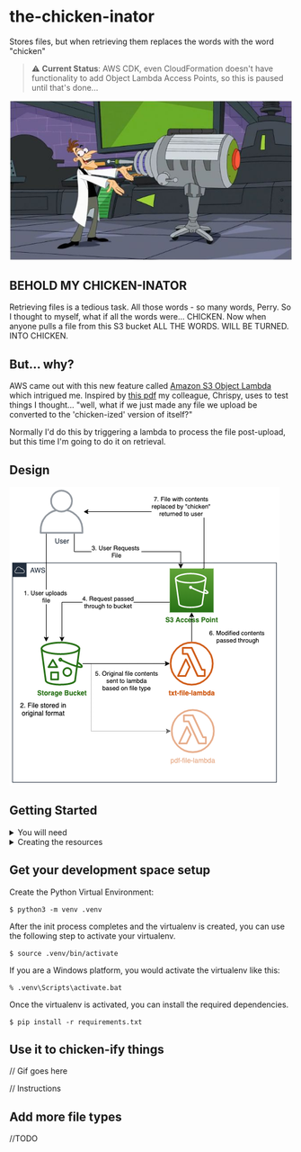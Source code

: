 # the-chicken-inator
Stores files, but when retrieving them replaces the words with the word "chicken"

> :warning: **Current Status**: AWS CDK, even CloudFormation doesn't have functionality to add Object Lambda Access Points, so this is paused until that's done...

![](docs/doofenshmirtz_inator.jpg)
## BEHOLD MY CHICKEN-INATOR
Retrieving files is a tedious task. All those words - so many words, Perry. So I thought to myself, what if all the words were... CHICKEN. Now when anyone pulls a file from this S3 bucket ALL THE WORDS. WILL BE TURNED. INTO CHICKEN.

## But... why?
AWS came out with this new feature called [Amazon S3 Object Lambda](https://aws.amazon.com/blogs/aws/introducing-amazon-s3-object-lambda-use-your-code-to-process-data-as-it-is-being-retrieved-from-s3/) which intrigued me. Inspired by [this pdf](https://improbable.com/airchives/paperair/volume12/v12i5/chicken-12-5.pdf) my colleague, Chrispy, uses to test things I thought... "well, what if we just made any file we upload be converted to the 'chicken-ized' version of itself?"

Normally I'd do this by triggering a lambda to process the file post-upload, but this time I'm going to do it on retrieval.

## Design
![](docs/design.png)

## Getting Started
<details>
    <summary>You will need</summary>
    <p>
        <li>An <a href="https://aws.amazon.com/free/">AWS Account</a> to spin up the resources inside</li>
        <li><a href="https://docs.aws.amazon.com/cdk/latest/guide/getting_started.html">AWS CDK installed</a></li>
        <li><a href="https://docs.aws.amazon.com/cli/latest/userguide/install-cliv2.html">AWS CLI installed</a></li>
        <li>Your AWS CLI configured to use your AWS account</li>
    </p>
</details>

<details>
    <summary>Creating the resources</summary>

    //TODO
</details>

## Get your development space setup

Create the Python Virtual Environment:

```
$ python3 -m venv .venv
```

After the init process completes and the virtualenv is created, you can use the following
step to activate your virtualenv.

```
$ source .venv/bin/activate
```

If you are a Windows platform, you would activate the virtualenv like this:

```
% .venv\Scripts\activate.bat
```

Once the virtualenv is activated, you can install the required dependencies.

```
$ pip install -r requirements.txt
```

## Use it to chicken-ify things

// Gif goes here

// Instructions

## Add more file types

//TODO